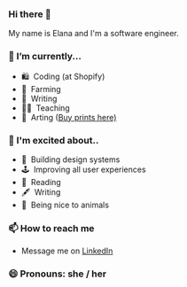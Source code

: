 ### Hi there 👋

My name is Elana and I'm a software engineer.

### 🔭 I’m currently...
- 🛍 &nbsp;Coding (at Shopify)
- 🍅 &nbsp;Farming
- 📝 &nbsp;Writing 
- 🧑‍🏫 &nbsp;Teaching
- 🎨 &nbsp;Arting ([Buy prints here)](https://kopelevich.co/collections/elanas-art)

### 🤩 I'm excited about.. 
- 💙 &nbsp;Building design systems
- 🕹 &nbsp;Improving all user experiences
- 📖 &nbsp;Reading
- 🖋 &nbsp;Writing
- 🐷 &nbsp;Being nice to animals

### 📫 How to reach me
  - Message me on [LinkedIn](https://www.linkedin.com/in/elanalynn/)

### 😄 Pronouns: she / her
